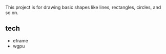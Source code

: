 This project is for drawing basic shapes like lines, rectangles, circles, and so on.

## tech
- eframe
- wgpu